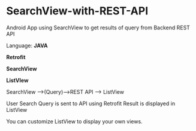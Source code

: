 # SearchView-with-REST-API
Android App using SearchView to get results of query from Backend REST API

  Language: **JAVA**

  **Retrofit**
  
  **SearchView**
  
  **ListVIew**


SearchView -->(Query)-->REST API --> ListView

User Search Query is sent to API using Retrofit
Result is displayed in ListView

You can customize ListView to display your own views.
